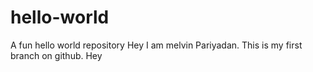 # hello-world

A fun hello world repository
Hey I am melvin Pariyadan. This is my first branch on github. Hey
